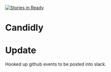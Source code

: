 [![Stories in Ready](https://badge.waffle.io/njligames/Candidly.png?label=ready&title=Ready)](https://waffle.io/njligames/Candidly)
# Candidly

# Update
Hooked up github events to be posted into slack.
